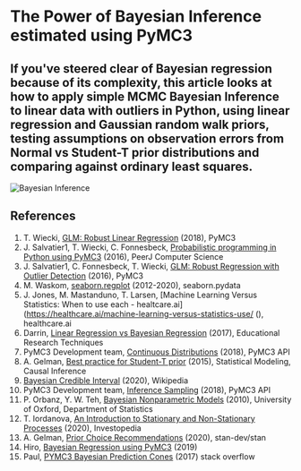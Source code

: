 # The Power of Bayesian Inference estimated using PyMC3 
## If you've steered clear of Bayesian regression because of its complexity, this article looks at how to apply simple MCMC Bayesian Inference to linear data with outliers in Python, using linear regression and Gaussian random walk priors, testing assumptions on observation errors from Normal vs Student-T prior distributions and comparing against ordinary least squares.

![Bayesian Inference](http://www.appliedmachinelearning.ai/assets/images/randomwalk_regression.jpg "Bayesian Inference with PyMC3")

## References
1. T. Wiecki, [GLM: Robust Linear Regression](https://docs.pymc.io/notebooks/GLM-robust.html) (2018), PyMC3
2. J. Salvatier1, T. Wiecki, C. Fonnesbeck, [Probabilistic programming in Python using PyMC3](https://pdfs.semanticscholar.org/8085/b60ce1771647f11ccc4728397275b502f359.pdf) (2016), PeerJ Computer Science
3. J. Salvatier1, C. Fonnesbeck, T. Wiecki, [GLM: Robust Regression with Outlier Detection](https://pymc3-testing.readthedocs.io/en/rtd-docs/notebooks/GLM-robust-with-outlier-detection.html) (2016), PyMC3
4. M. Waskom, [seaborn.regplot](https://seaborn.pydata.org/generated/seaborn.regplot.html) (2012-2020), seaborn.pydata
5. J. Jones, M. Mastanduno, T. Larsen, [Machine Learning Versus Statistics: When to use each - healtcare.ai](https://healthcare.ai/machine-learning-versus-statistics-use/ (), healthcare.ai
6. Darrin, [Linear Regression vs Bayesian Regression](https://educationalresearchtechniques.com/2017/10/18/linear-regression-vs-bayesian-regression/) (2017), Educational Research Techniques
7. PyMC3 Development team, [Continuous Distributions](https://docs.pymc.io/api/distributions/continuous.html#pymc3.distributions.continuous.StudentT) (2018), PyMC3 API
8. A. Gelman, [Best practice for Student-T prior](https://statmodeling.stat.columbia.edu/2015/05/17/) (2015), Statistical Modeling, Causal Inference
9. [Bayesian Credible Interval](https://en.wikipedia.org/wiki/Credible_interval) (2020), Wikipedia
10. PyMC3 Development team, [Inference Sampling](https://docs.pymc.io/api/inference.html) (2018), PyMC3 API
11. P. Orbanz, Y. W. Teh, [Bayesian Nonparametric Models](https://www.stats.ox.ac.uk/~teh/research/npbayes/OrbTeh2010a.pdf) (2010), University of Oxford, Department of Statistics
12. T. Iordanova, [An Introduction to Stationary and Non-Stationary Processes](https://www.investopedia.com/articles/trading/07/stationary.asp) (2020), Investopedia
13. A. Gelman, [Prior Choice Recommendations](https://github.com/stan-dev/stan/wiki/Prior-Choice-Recommendations) (2020), stan-dev/stan
14. Hiro, [Bayesian Regression using PyMC3](https://h1ros.github.io/posts/bayesian-regression-using-pymc3/) (2019)
15. Paul, [PYMC3 Bayesian Prediction Cones](https://stackoverflow.com/questions/45828517/pymc3-bayesian-prediction-cones) (2017) stack overflow
